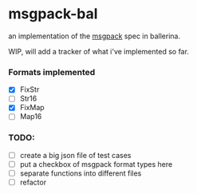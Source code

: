 # msgpack-bal

an implementation of the [msgpack](https://msgpack.org) spec in ballerina.

WIP, will add a tracker of what i've implemented so far.

### Formats implemented

- [x] FixStr
- [ ] Str16
- [x] FixMap
- [ ] Map16

### TODO:

- [ ] create a big json file of test cases
- [ ] put a checkbox of msgpack format types here 
- [ ] separate functions into different files
- [ ] refactor
